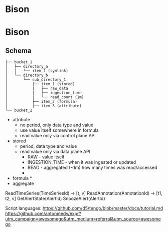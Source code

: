 # Bison



# Bison

## Schema

```
├── bucket_1
│   ├── directory_a
│   |   └── item_1 (symlink)
│   └── directory_b
│       └── sub_directory_1
│           ├── item_1 (stored)
│           |   ├── raw_data
│           |   ├── ingestion_time
│           |   └── read_count (1m)
│           ├── item_2 (formula)
│           ├── item_3 (attribute) 
└── bucket_2
```

* attribute
    * no period, only data type and value
    * use value itself somewhere in formula
    * read value only via control plane API
* stored
    * period, data type and value
    * read value only via data plane API
        * RAW - value itself
        * INGESTION_TIME - when it was ingested or updated
        * READ - aggregated (~1m) how many times was read/accessed
        *
* formula
    *
* aggregate



ReadTimeSeries(TimeSeriesId) -> [t, v]
ReadAnnotation(AnnotationId) -> [t1, t2, v]
GetAlertState(AlertId)
SnoozeAlert(AlertId)


Script languages:
https://github.com/d5/tengo/blob/master/docs/tutorial.md
https://github.com/antonmedv/expr?utm_campaign=awesomego&utm_medium=referral&utm_source=awesomego

